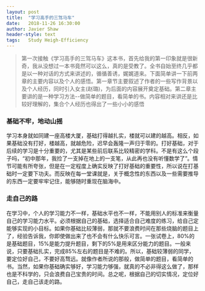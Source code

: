 ```yaml
---
layout:	post
title:	"学习高手的三驾马车"
date:	2018-11-26 16:30:00
author:	Javier Shaw
header-style: text
tags:	Study Heigh-Efficiency
---
```


> 第一次接触《学习高手的三驾马车》这本书，首先给我的第一印象就是很新奇，我从没想过一本书竟然可以这么，真的是受教了。全书自始至终几乎都是以一种对话的方式来讲述的，循循善诱，娓娓道来。下面简单讲一下前两章的主要内容以及个人的感悟。第一章节主要叙述了作者的一些写作背景以及个人经历，同时引入女主(赵璐)，为后面的内容展开奠定基础。第二章主要讲的是一种学习方法--做简单的题目，看简单的书。内容相对来讲还是比较好理解的，集合个人经历也得出了一些小小的感悟

### 基础不牢，地动山摇
学习本身就如同建一座高楼大厦，基础打得越扎实，楼就可以建的越高。相反，如果基础没有打好，楼越高，就越危险，迟早会轰隆一声归于零的。打好基础，对于后续的学习是十分重要的，尤其是某些前后联系比较精密的学科。不是有这么个段子吗，“初中那年，我捡了一支掉在地上的一支笔，从此再也没有听懂数学了”。情节可能有所夸张，但是在一定程度上确实反映了打好基础的重要性，所以说在打基础时一定要下功夫。而反映在每一堂课就是，关于概念性的东西以及一些需要推导的东西一定要牢牢记住，能够随时重现在脑海中。

### 走自己的路
在学习中，个人的学习能力不一样，基础水平也不一样，不能用别人的标准来衡量自己的学习能力水平。必须根据自己的基础，选择适合自己难度的练习，给自己定能够实现的小目标。如果你基础比较薄弱，那就不要浪费时间在那些烧脑的题目上了，经验告诉我，你即使做出来了也不会有什么快乐可言。一张试卷上，80%的是基础题目，15%是能力提升题目，剩下的5%是用来区分能力的题目。一般来说，只要基础扎实，完成85%左右的题目是不难的。所以，基础较薄弱的同学，要定位好自己，不要好高骛远。就像作者所说的那般，做简单的题目，看简单的书。当然，如果你基础确实够好，学习能力够强，就真的不必非得这么做了，那样也是不科学的，只会浪费自己宝贵的时间。总之呢，根据自己的切实情况，定位好自己，走自己该走的路。

